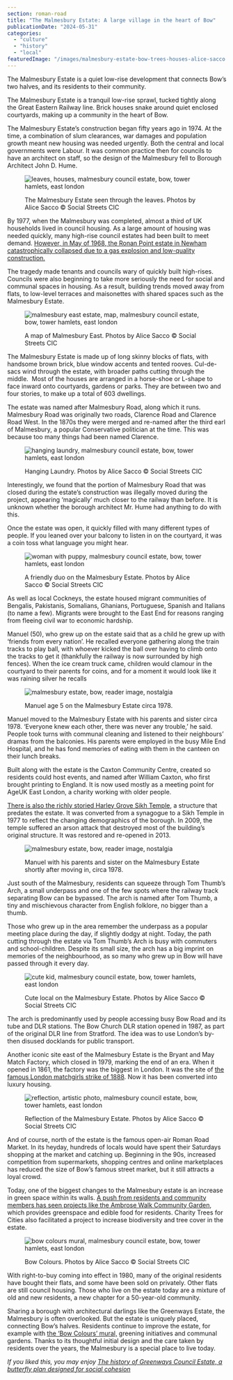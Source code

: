 ```yaml
---
section: roman-road
title: "The Malmesbury Estate: A large village in the heart of Bow"
publicationDate: "2024-05-31"
categories: 
  - "culture"
  - "history"
  - "local"
featuredImage: "/images/malmesbury-estate-bow-trees-houses-alice-sacco.jpg"
---
```


The Malmesbury Estate is a quiet low-rise development that connects Bow’s two halves, and its residents to their community.

The Malmesbury Estate is a tranquil low-rise sprawl, tucked tightly along the Great Eastern Railway line. Brick houses snake around quiet enclosed courtyards, making up a community in the heart of Bow. 

The Malmesbury Estate’s construction began fifty years ago in 1974. At the time, a combination of slum clearances, war damages and population growth meant new housing was needed urgently. Both the central and local governments were Labour. It was common practice then for councils to have an architect on staff, so the design of the Malmesbury fell to Borough Architect John D. Hume. 

<figure>

![leaves, houses, malmesbury council estate, bow, tower hamlets, east london](/images/malmesbury-estate-bow-house-alice-sacco-1024x683.jpg)

<figcaption>

The Malmesbury Estate seen through the leaves. Photos by Alice Sacco © Social Streets CIC

</figcaption>

</figure>

By 1977, when the Malmesbury was completed, almost a third of UK households lived in council housing. As a large amount of housing was needed quickly, many high-rise council estates had been built to meet demand. [However, in May of 1968, the Ronan Point estate in Newham catastrophically collapsed due to a gas explosion and low-quality construction.](https://www.bbc.co.uk/news/uk-politics-44498608) 

The tragedy made tenants and councils wary of quickly built high-rises. Councils were also beginning to take more seriously the need for social and communal spaces in housing. As a result, building trends moved away from flats, to low-level terraces and maisonettes with shared spaces such as the Malmesbury Estate. 

<figure>

![malmesbury east estate, map, malmesbury council estate, bow, tower hamlets, east london](/images/malmesbury-estate-bow-map-alice-sacco-1024x683.jpg)

<figcaption>

A map of Malmesbury East. Photos by Alice Sacco © Social Streets CIC

</figcaption>

</figure>

The Malmesbury Estate is made up of long skinny blocks of flats, with handsome brown brick, blue window accents and tented rooves. Cul-de-sacs wind through the estate, with broader paths cutting through the middle.  Most of the houses are arranged in a horse-shoe or L-shape to face inward onto courtyards, gardens or parks. They are between two and four stories, to make up a total of 603 dwellings. 

The estate was named after Malmesbury Road, along which it runs. Malmesbury Road was originally two roads, Clarence Road and Clarence Road West. In the 1870s they were merged and re-named after the third earl of Malmesbury, a popular Conservative politician at the time. This was because too many things had been named Clarence. 

<figure>

![hanging laundry, malmesbury council estate, bow, tower hamlets, east london](/images/malmesbury-estate-bow-aundry-line-alice-sacco-1024x683.jpg)

<figcaption>

Hanging Laundry. Photos by Alice Sacco © Social Streets CIC

</figcaption>

</figure>

Interestingly, we found that the portion of Malmesbury Road that was closed during the estate’s construction was illegally moved during the project, appearing ‘magically’ much closer to the railway than before. It is unknown whether the borough architect Mr. Hume had anything to do with this.

Once the estate was open, it quickly filled with many different types of people. If you leaned over your balcony to listen in on the courtyard, it was a coin toss what language you might hear. 

<figure>

![woman with puppy, malmesbury council estate, bow, tower hamlets, east london](/images/malmesbury-estate-bow-resident-with-dog-alice-sacco-1024x683.jpg)

<figcaption>

A friendly duo on the Malmesbury Estate. Photos by Alice Sacco © Social Streets CIC

</figcaption>

</figure>

As well as local Cockneys, the estate housed migrant communities of Bengalis, Pakistanis, Somalians, Ghanians, Portuguese, Spanish and Italians (to name a few). Migrants were brought to the East End for reasons ranging from fleeing civil war to economic hardship. 

Manuel (50), who grew up on the estate said that as a child he grew up with ‘friends from every nation’. He recalled everyone gathering along the train tracks to play ball, with whoever kicked the ball over having to climb onto the tracks to get it (thankfully the railway is now surrounded by high fences). When the ice cream truck came, children would clamour in the courtyard to their parents for coins, and for a moment it would look like it was raining silver he recalls 

<figure>

![malmesbury estate, bow, reader image, nostalgia](/images/Malmesbury-estate-manuel-reader-image-1024x1365.jpg)

<figcaption>

Manuel age 5 on the Malmesbury Estate circa 1978.

</figcaption>

</figure>

Manuel moved to the Malmesbury Estate with his parents and sister circa 1978. ‘Everyone knew each other, there was never any trouble,’ he said. People took turns with communal cleaning and listened to their neighbours’ dramas from the balconies. His parents were employed in the busy Mile End Hospital, and he has fond memories of eating with them in the canteen on their lunch breaks. 

Built along with the estate is the Caxton Community Centre, created so residents could host events, and named after William Caxton, who first brought printing to England. It is now used mostly as a meeting point for AgeUK East London, a charity working with older people.

[There is also the richly storied Harley Grove Sikh Temple](https://romanroadlondon.com/harley-grove-gurdwara-sikh-temple-history/), a structure that predates the estate. It was converted from a synagogue to a Sikh Temple in 1977 to reflect the changing demographics of the borough. In 2009, the temple suffered an arson attack that destroyed most of the building’s original structure. It was restored and re-opened in 2013. 

<figure>

![malmesbury estate, bow, reader image, nostalgia](/images/Malmesbury-estate-reader-image-manuel-with-parents-and-sister-1024x1264.jpg)

<figcaption>

Manuel with his parents and sister on the Malmesbury Estate shortly after moving in, circa 1978.

</figcaption>

</figure>

Just south of the Malmesbury, residents can squeeze through Tom Thumb’s Arch, a small underpass and one of the few spots where the railway track separating Bow can be bypassed. The arch is named after Tom Thumb, a tiny and mischievous character from English folklore, no bigger than a thumb. 

Those who grew up in the area remember the underpass as a popular meeting place during the day, if slightly dodgy at night. Today, the path cutting through the estate via Tom Thumb’s Arch is busy with commuters and school-children. Despite its small size, the arch has a big imprint on memories of the neighbourhood, as so many who grew up in Bow will have passed through it every day.  

<figure>

![cute kid, malmesbury council estate, bow, tower hamlets, east london](/images/malmesbury-estate-bow-cute-kid-alice-sacco-1024x683.jpg)

<figcaption>

Cute local on the Malmesbury Estate. Photos by Alice Sacco © Social Streets CIC

</figcaption>

</figure>

The arch is predominantly used by people accessing busy Bow Road and its tube and DLR stations. The Bow Church DLR station opened in 1987, as part of the original DLR line from Stratford. The idea was to use London’s by-then disused docklands for public transport. 

Another iconic site east of the Malmesbury Estate is the Bryant and May Match Factory, which closed in 1979, marking the end of an era. When it opened in 1861, the factory was the biggest in London. It was the site of [the famous London matchgirls strike of 1888](https://romanroadlondon.com/annie-besant-match-girl-riots-bow/). Now it has been converted into luxury housing. 

<figure>

![reflection, artistic photo, malmesbury council estate, bow, tower hamlets, east london](/images/malmesbury-estate-bow-reflection-alice-sacco-1024x683.jpg)

<figcaption>

Reflection of the Malmesbury Estate. Photos by Alice Sacco © Social Streets CIC

</figcaption>

</figure>

And of course, north of the estate is the famous open-air Roman Road Market. In its heyday, hundreds of locals would have spent their Saturdays shopping at the market and catching up. Beginning in the 90s, increased competition from supermarkets, shopping centres and online marketplaces has reduced the size of Bow’s famous street market, but it still attracts a loyal crowd. 

Today, one of the biggest changes to the Malmesbury estate is an increase in green space within its walls. [A push from residents and community members has seen projects like the Ambrose Walk Community Garden](https://romanroadlondon.com/ambrose-walk-community-garden-project/), which provides greenspace and edible food for residents. Charity Trees for Cities also facilitated a project to increase biodiversity and tree cover in the estate. 

<figure>

![bow colours mural, malmesbury council estate, bow, tower hamlets, east london](/images/malmesbury-estate-bow-colours-mural-alice-sacco-1024x683.jpg)

<figcaption>

Bow Colours. Photos by Alice Sacco © Social Streets CIC

</figcaption>

</figure>

With right-to-buy coming into effect in 1980, many of the original residents have bought their flats, and some have been sold on privately. Other flats are still council housing. Those who live on the estate today are a mixture of old and new residents, a new chapter for a 50-year-old community. 

Sharing a borough with architectural darlings like the Greenways Estate, the Malmesbury is often overlooked. But the estate is uniquely placed, connecting Bow’s halves. Residents continue to improve the estate, for example with [the ‘Bow Colours’ mural,](https://romanroadlondon.com/bow-colours-mural/) greening initiatives and communal gardens. Thanks to its thoughtful initial design and the care taken by residents over the years, the Malmesbury is a special place to live today. 

_If you liked this, you may enjoy_ [_The history of Greenways Council Estate, a butterfly plan designed for social cohesion_](https://romanroadlondon.com/greenways-council-estate-globe-town-history/)

